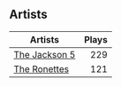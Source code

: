 ## Artists
Artists | Plays 
----- | -----: 
[The Jackson 5](/artists/the-jackson-5-35053) | 229
[The Ronettes](/artists/the-ronettes-89545) | 121

